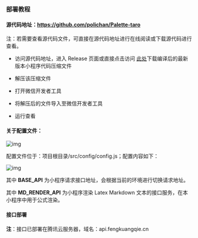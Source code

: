### 部署教程

#### 源代码地址：https://github.com/polichan/Palette-taro

注：若需要查看源代码文件，可直接在源代码地址进行在线阅读或下载源代码进行查看。

* 访问源代码地址，进入 Release 页面或直接点击访问 [此处](https://github.com/polichan/Palette-taro/releases)下载编译后的最新版本小程序代码压缩文件

*  解压该压缩文件

* 打开微信开发者工具

* 将解压后的文件导入至微信开发者工具

* 运行查看


#### 关于配置文件：

![img](https://github.com/polichan/Palette-taro/blob/master/screenshots/config.png)

配置文件位于：项目根目录/src/config/config.js；配置内容如下：

![img](https://github.com/polichan/Palette-taro/blob/master/screenshots/config_detail.png)

其中 **BASE_API** 为小程序请求接口地址，会根据当前的环境进行切换请求地址。

其中 **MD_RENDER_API** 为小程序渲染 Latex Markdown 文本的接口服务，在本小程序中用于公式渲染。

#### 接口部署

**注**：接口已部署在腾讯云服务器，域名：api.fengkuangqie.cn
